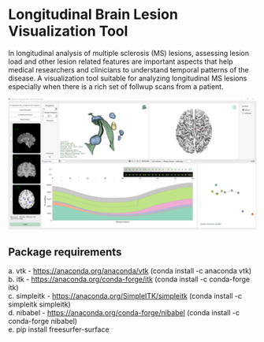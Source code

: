 # Longitudinal Brain Lesion Visualization Tool
In longitudinal analysis of multiple sclerosis (MS) lesions, assessing lesion load and other lesion related features are important aspects that help medical researchers and clinicians to understand temporal patterns of the disease. A visualization tool suitable for analyzing longitudinal MS lesions especially when there is a rich set of follwup scans from a patient.

![Main App](/asset/screens/sshot.png)

## Package requirements

a. vtk - https://anaconda.org/anaconda/vtk    (conda install -c anaconda vtk) <br/>
b. itk - https://anaconda.org/conda-forge/itk  (conda install -c conda-forge itk) <br/>
c. simpleitk - https://anaconda.org/SimpleITK/simpleitk  (conda install -c simpleitk simpleitk) <br/>
d. nibabel - https://anaconda.org/conda-forge/nibabel  (conda install -c conda-forge nibabel) <br/>
e. pip install freesurfer-surface <br/>

